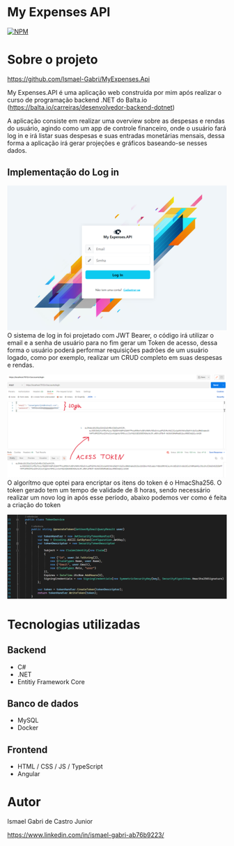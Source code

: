 # My Expenses API
[![NPM](https://img.shields.io/npm/l/react)](https://github.com/Ismael-Gabri/MyExpenses.Api/blob/main/LICENCE) 

# Sobre o projeto

https://github.com/Ismael-Gabri/MyExpenses.Api

My Expenses.API é uma aplicação web construída por mim após realizar o curso de programação backend .NET do Balta.io (https://balta.io/carreiras/desenvolvedor-backend-dotnet)

A aplicação consiste em realizar uma overview sobre as despesas e rendas do usuário, agindo como um app de controle financeiro, onde o usuário fará log in e irá listar suas despesas e suas entradas monetárias mensais, dessa forma a aplicação irá gerar projeções e gráficos baseando-se nesses dados.

## Implementação do Log in
![Web 1](https://github.com/Ismael-Gabri/assets/blob/main/imagens/Medium%20Login%20Screen.png)
O sistema de log in foi projetado com JWT Bearer, o código irá utilizar o email e a senha de usuário para no fim gerar um Token de acesso, dessa forma o usuário poderá performar requisições padrões de um usuário logado, como por exemplo, realizar um CRUD completo em suas despesas e rendas.

![Web 2](https://github.com/Ismael-Gabri/assets/blob/main/imagens/Login%20Requisition%202.png)
O algorítmo que optei para encriptar os itens do token é o HmacSha256. O token gerado tem um tempo de validade de 8 horas, sendo necessário realizar um novo log in após esse período, abaixo podemos ver como é feita a criação do token

![Web 3](https://github.com/Ismael-Gabri/assets/blob/main/imagens/Token%20Service.png)

# Tecnologias utilizadas
## Backend
- C#
- .NET
- Entitiy Framework Core
## Banco de dados
- MySQL
- Docker
## Frontend
- HTML / CSS / JS / TypeScript
- Angular

# Autor

Ismael Gabri de Castro Junior

https://www.linkedin.com/in/ismael-gabri-ab76b9223/
